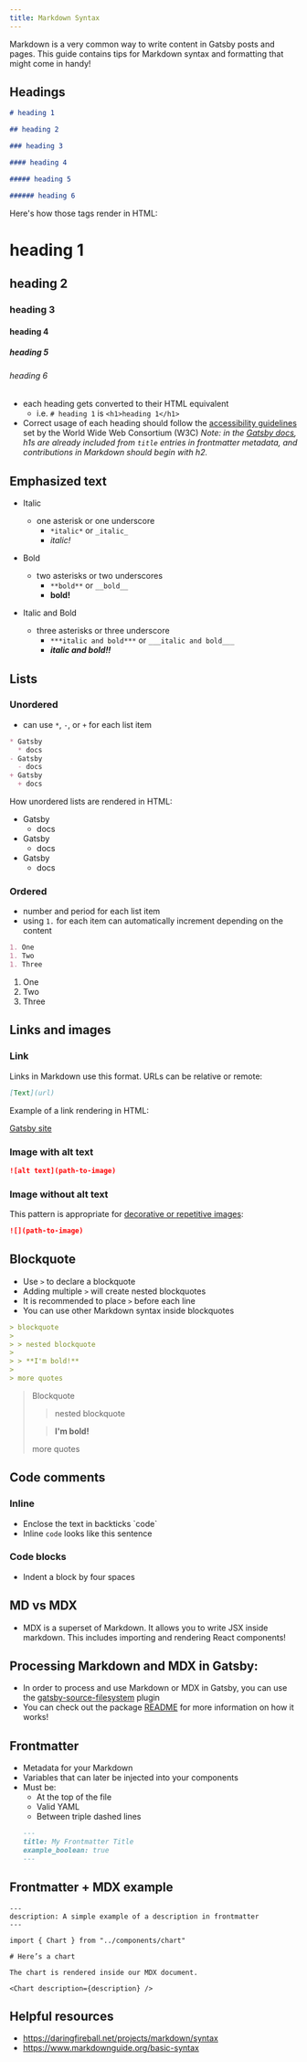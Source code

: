 ```yaml
---
title: Markdown Syntax
---
```


Markdown is a very common way to write content in Gatsby posts and pages. This guide contains tips for Markdown syntax and formatting that might come in handy!

## Headings

```markdown
# heading 1

## heading 2

### heading 3

#### heading 4

##### heading 5

###### heading 6
```

Here's how those tags render in HTML:

# heading 1

## heading 2

### heading 3

#### heading 4

##### heading 5

###### heading 6

- each heading gets converted to their HTML equivalent
  - i.e. `# heading 1` is `<h1>heading 1</h1>`
- Correct usage of each heading should follow the
  [accessibility guidelines](https://www.w3.org/WAI/tutorials/page-structure/headings/) set by the World Wide Web Consortium (W3C)
  _Note: in the [Gatsby docs](/contributing/docs-contributions#headings), h1s are already included from `title` entries in frontmatter metadata, and contributions in Markdown should begin with h2._

## Emphasized text

- Italic
  - one asterisk or one underscore
    - `*italic*` or `_italic_`
    - _italic!_
- Bold
  - two asterisks or two underscores
    - `**bold**` or `__bold__`
    - **bold!**
- Italic and Bold

  - three asterisks or three underscore
    - `***italic and bold***` or `___italic and bold___`
    - **_italic and bold!!_**

## Lists

### Unordered

- can use `*`, `-`, or `+` for each list item

<!-- prettier-ignore-start -->

```markdown
* Gatsby
  * docs
- Gatsby
  - docs
+ Gatsby
  + docs
```

<!-- prettier-ignore-end -->

How unordered lists are rendered in HTML:

- Gatsby
  - docs
- Gatsby
  - docs
- Gatsby
  - docs

### Ordered

- number and period for each list item
- using `1.` for each item can automatically increment depending on the content

```markdown
1. One
1. Two
1. Three
```

1. One
2. Two
3. Three

## Links and images

### Link

Links in Markdown use this format. URLs can be relative or remote:

```markdown
[Text](url)
```

Example of a link rendering in HTML:

[Gatsby site](https://www.gatsbyjs.com/)

### Image with alt text

```markdown
![alt text](path-to-image)
```

### Image without alt text

This pattern is appropriate for [decorative or repetitive images](https://www.w3.org/WAI/tutorials/images/decision-tree/):

```markdown
![](path-to-image)
```

## Blockquote

- Use `>` to declare a blockquote
- Adding multiple `>` will create nested blockquotes
- It is recommended to place `>` before each line
- You can use other Markdown syntax inside blockquotes

```markdown
> blockquote
>
> > nested blockquote
>
> > **I'm bold!**
>
> more quotes
```

> Blockquote
>
> > nested blockquote
>
> > **I'm bold!**
>
> more quotes

## Code comments

### Inline

- Enclose the text in backticks \`code\`
- Inline `code` looks like this sentence

### Code blocks

- Indent a block by four spaces

## MD vs MDX

- MDX is a superset of Markdown. It allows you to write JSX inside markdown. This includes importing and rendering React components!

## Processing Markdown and MDX in Gatsby:

- In order to process and use Markdown or MDX in Gatsby, you can use the [gatsby-source-filesystem](/docs/sourcing-from-the-filesystem) plugin
- You can check out the package [README](/plugins/gatsby-source-filesystem) for more information on how it works!

## Frontmatter

- Metadata for your Markdown
- Variables that can later be injected into your components
- Must be:
  - At the top of the file
  - Valid YAML
  - Between triple dashed lines
  ```markdown
  ---
  title: My Frontmatter Title
  example_boolean: true
  ---
  ```

## Frontmatter + MDX example

```mdx
---
description: A simple example of a description in frontmatter
---

import { Chart } from "../components/chart"

# Here’s a chart

The chart is rendered inside our MDX document.

<Chart description={description} />
```

## Helpful resources

- https://daringfireball.net/projects/markdown/syntax
- https://www.markdownguide.org/basic-syntax
